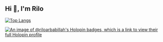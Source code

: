 ## Hi 👋, I'm Rilo

[![Top Langs](https://github-readme-stats.vercel.app/api/top-langs/?username=RiloArbabillah&layout=compact&theme=cobalt)](https://github.com/RiloArbabillah)

[![An image of @riloarbabillah's Holopin badges, which is a link to view their full Holopin profile](https://holopin.me/riloarbabillah)](https://holopin.io/@riloarbabillah)

